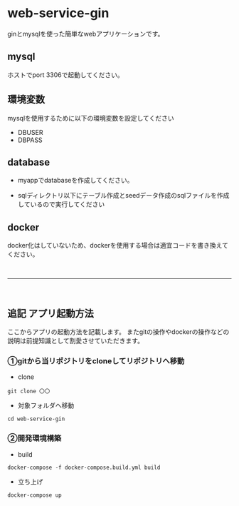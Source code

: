 # web-service-gin

ginとmysqlを使った簡単なwebアプリケーションです。

## mysql

ホストでport 3306で起動してください。

## 環境変数

mysqlを使用するために以下の環境変数を設定してください

- DBUSER
- DBPASS

## database

- myappでdatabaseを作成してください。

- sqlディレクトリ以下にテーブル作成とseedデータ作成のsqlファイルを作成しているので実行してください

## docker

docker化はしていないため、dockerを使用する場合は適宜コードを書き換えてください。

<br />


___


<br />

## 追記 アプリ起動方法

ここからアプリの起動方法を記載します。
またgitの操作やdockerの操作などの説明は前提知識として割愛させていただきます。

### ①gitから当リポジトリをcloneしてリポジトリへ移動

- clone
```
git clone 〇〇
```

- 対象フォルダへ移動

```
cd web-service-gin
```

### ②開発環境構築

- build
```
docker-compose -f docker-compose.build.yml build
```

- 立ち上げ
```
docker-compose up
```
